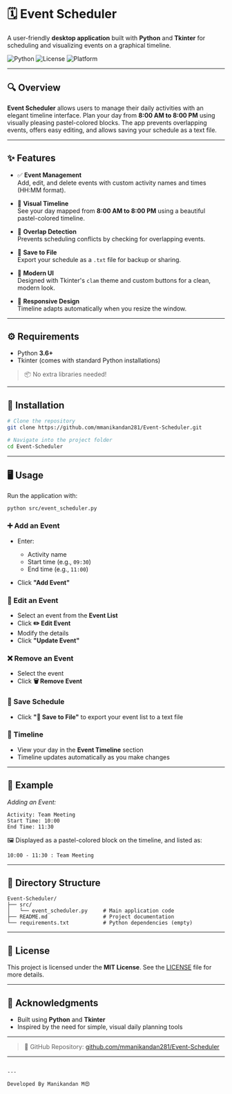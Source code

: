 # 🗓️ Event Scheduler

A user-friendly **desktop application** built with **Python** and **Tkinter** for scheduling and visualizing events on a graphical timeline.

![Python](https://img.shields.io/badge/Python-3.6%2B-blue.svg)
![License](https://img.shields.io/badge/License-MIT-brightgreen.svg)
![Platform](https://img.shields.io/badge/Platform-Windows%20%7C%20macOS%20%7C%20Linux-lightgrey.svg)

---

## 🔍 Overview

**Event Scheduler** allows users to manage their daily activities with an elegant timeline interface. Plan your day from **8:00 AM to 8:00 PM** using visually pleasing pastel-colored blocks. The app prevents overlapping events, offers easy editing, and allows saving your schedule as a text file.

---

## ✨ Features

- ✅ **Event Management**  
  Add, edit, and delete events with custom activity names and times (HH:MM format).

- 🎨 **Visual Timeline**  
  See your day mapped from **8:00 AM to 8:00 PM** using a beautiful pastel-colored timeline.

- 🚫 **Overlap Detection**  
  Prevents scheduling conflicts by checking for overlapping events.

- 💾 **Save to File**  
  Export your schedule as a `.txt` file for backup or sharing.

- 🧼 **Modern UI**  
  Designed with Tkinter's `clam` theme and custom buttons for a clean, modern look.

- 🔄 **Responsive Design**  
  Timeline adapts automatically when you resize the window.

---

## ⚙️ Requirements

- Python **3.6+**
- Tkinter (comes with standard Python installations)

> 📦 No extra libraries needed!

---

## 🚀 Installation

```bash
# Clone the repository
git clone https://github.com/mmanikandan281/Event-Scheduler.git

# Navigate into the project folder
cd Event-Scheduler


```

---

## 🖥️ Usage

Run the application with:

```bash
python src/event_scheduler.py
```

### ➕ Add an Event

* Enter:

  * Activity name
  * Start time (e.g., `09:30`)
  * End time (e.g., `11:00`)
* Click **"Add Event"**

### 📝 Edit an Event

* Select an event from the **Event List**
* Click **✏️ Edit Event**
* Modify the details
* Click **"Update Event"**

### ❌ Remove an Event

* Select the event
* Click **🗑️ Remove Event**

### 💾 Save Schedule

* Click **"💾 Save to File"** to export your event list to a text file

### 🧭 Timeline

* View your day in the **Event Timeline** section
* Timeline updates automatically as you make changes

---

## 📌 Example

*Adding an Event:*

```
Activity: Team Meeting
Start Time: 10:00
End Time: 11:30
```

🖼️ Displayed as a pastel-colored block on the timeline, and listed as:

```
10:00 - 11:30 : Team Meeting
```

---

## 📁 Directory Structure

```
Event-Scheduler/
├── src/
│   └── event_scheduler.py     # Main application code
├── README.md                  # Project documentation
└── requirements.txt           # Python dependencies (empty)
```

---



## 📄 License

This project is licensed under the **MIT License**.
See the [LICENSE](./LICENSE) file for more details.

---

## 🙏 Acknowledgments

* Built using **Python** and **Tkinter**
* Inspired by the need for simple, visual daily planning tools

---

> 🔗 GitHub Repository: [github.com/mmanikandan281/Event-Scheduler](https://github.com/mmanikandan281/Event-Scheduler)

---

```

---

Developed By Manikandan M😍
